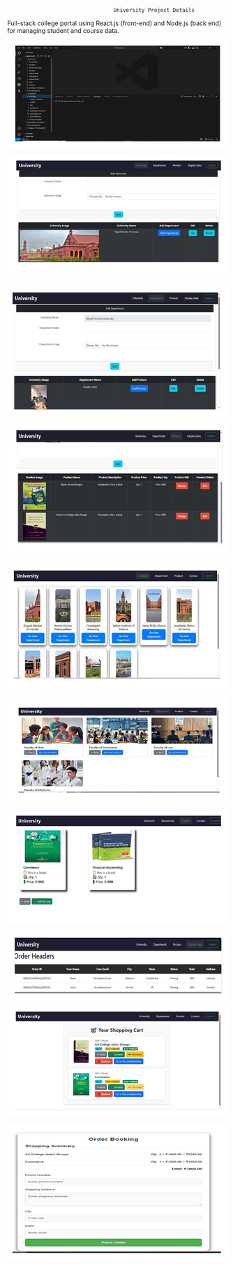 
                                      University Project Details 
Full-stack college portal using React.js (front-end) and Node.js (back end) for managing student and course data. 

![image alt](https://github.com/Shanelhai/University/blob/58058aea43dd6236d09127f5f27935fb20d0c88a/1.PNG)

![image alt](https://github.com/Shanelhai/University/blob/58058aea43dd6236d09127f5f27935fb20d0c88a/2.PNG)

![image alt](https://github.com/Shanelhai/University/blob/58058aea43dd6236d09127f5f27935fb20d0c88a/3.PNG)

![image alt](https://github.com/Shanelhai/University/blob/58058aea43dd6236d09127f5f27935fb20d0c88a/4.PNG)

![image alt](https://github.com/Shanelhai/University/blob/58058aea43dd6236d09127f5f27935fb20d0c88a/6.PNG)

![image alt](https://github.com/Shanelhai/University/blob/58058aea43dd6236d09127f5f27935fb20d0c88a/7.PNG)

![image alt](https://github.com/Shanelhai/University/blob/58058aea43dd6236d09127f5f27935fb20d0c88a/8.PNG)

![image alt](https://github.com/Shanelhai/University/blob/58058aea43dd6236d09127f5f27935fb20d0c88a/5.PNG)

![image alt](https://github.com/Shanelhai/University/blob/58058aea43dd6236d09127f5f27935fb20d0c88a/9.PNG)

![image alt](https://github.com/Shanelhai/University/blob/58058aea43dd6236d09127f5f27935fb20d0c88a/10.PNG)
